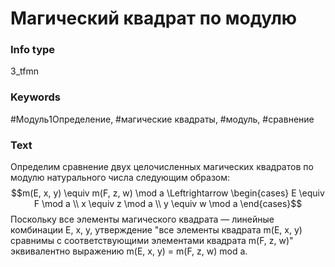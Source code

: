 # Магический квадрат по модулю
### Info type
3_tfmn
### Keywords
#Модуль1Определение, #магические квадраты, #модуль, #сравнение
### Text
Определим сравнение двух целочисленных магических квадратов по модулю натурального числа следующим образом:
$$m(E, x, y) \equiv m(F, z, w) \mod a \Leftrightarrow \begin{cases} E \equiv F \mod a \\ x \equiv z \mod a \\ y \equiv w \mod a \end{cases}$$
Поскольку все элементы магического квадрата — линейные комбинации E, x, y, утверждение "все элементы квадрата m(E, x, y) сравнимы с соответствующими элементами квадрата m(F, z, w)" эквивалентно выражению m(E, x, y) = m(F, z, w) mod a.